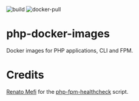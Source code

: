 ![build](https://img.shields.io/github/actions/workflow/status/cpuch/php-docker-images/ci.yml) ![docker-pull](https://img.shields.io/docker/pulls/cpuchalver/php)


# php-docker-images
Docker images for PHP applications, CLI and FPM. 

# Credits

[Renato Mefi](https://github.com/renatomefi/) for the [php-fpm-healthcheck](https://github.com/renatomefi/php-fpm-healthcheck/) script.
